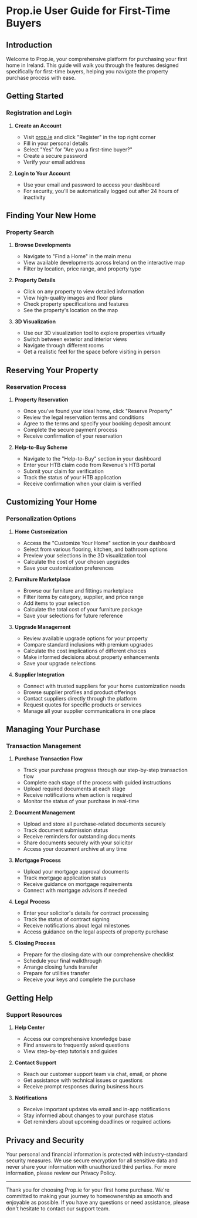 # Prop.ie User Guide for First-Time Buyers

## Introduction

Welcome to Prop.ie, your comprehensive platform for purchasing your first home in Ireland. This guide will walk you through the features designed specifically for first-time buyers, helping you navigate the property purchase process with ease.

## Getting Started

### Registration and Login

1. **Create an Account**
   - Visit [prop.ie](https://prop.ie) and click "Register" in the top right corner
   - Fill in your personal details
   - Select "Yes" for "Are you a first-time buyer?"
   - Create a secure password
   - Verify your email address

2. **Login to Your Account**
   - Use your email and password to access your dashboard
   - For security, you'll be automatically logged out after 24 hours of inactivity

## Finding Your New Home

### Property Search

1. **Browse Developments**
   - Navigate to "Find a Home" in the main menu
   - View available developments across Ireland on the interactive map
   - Filter by location, price range, and property type

2. **Property Details**
   - Click on any property to view detailed information
   - View high-quality images and floor plans
   - Check property specifications and features
   - See the property's location on the map

3. **3D Visualization**
   - Use our 3D visualization tool to explore properties virtually
   - Switch between exterior and interior views
   - Navigate through different rooms
   - Get a realistic feel for the space before visiting in person

## Reserving Your Property

### Reservation Process

1. **Property Reservation**
   - Once you've found your ideal home, click "Reserve Property"
   - Review the legal reservation terms and conditions
   - Agree to the terms and specify your booking deposit amount
   - Complete the secure payment process
   - Receive confirmation of your reservation

2. **Help-to-Buy Scheme**
   - Navigate to the "Help-to-Buy" section in your dashboard
   - Enter your HTB claim code from Revenue's HTB portal
   - Submit your claim for verification
   - Track the status of your HTB application
   - Receive confirmation when your claim is verified

## Customizing Your Home

### Personalization Options

1. **Home Customization**
   - Access the "Customize Your Home" section in your dashboard
   - Select from various flooring, kitchen, and bathroom options
   - Preview your selections in the 3D visualization tool
   - Calculate the cost of your chosen upgrades
   - Save your customization preferences

2. **Furniture Marketplace**
   - Browse our furniture and fittings marketplace
   - Filter items by category, supplier, and price range
   - Add items to your selection
   - Calculate the total cost of your furniture package
   - Save your selections for future reference

3. **Upgrade Management**
   - Review available upgrade options for your property
   - Compare standard inclusions with premium upgrades
   - Calculate the cost implications of different choices
   - Make informed decisions about property enhancements
   - Save your upgrade selections

4. **Supplier Integration**
   - Connect with trusted suppliers for your home customization needs
   - Browse supplier profiles and product offerings
   - Contact suppliers directly through the platform
   - Request quotes for specific products or services
   - Manage all your supplier communications in one place

## Managing Your Purchase

### Transaction Management

1. **Purchase Transaction Flow**
   - Track your purchase progress through our step-by-step transaction flow
   - Complete each stage of the process with guided instructions
   - Upload required documents at each stage
   - Receive notifications when action is required
   - Monitor the status of your purchase in real-time

2. **Document Management**
   - Upload and store all purchase-related documents securely
   - Track document submission status
   - Receive reminders for outstanding documents
   - Share documents securely with your solicitor
   - Access your document archive at any time

3. **Mortgage Process**
   - Upload your mortgage approval documents
   - Track mortgage application status
   - Receive guidance on mortgage requirements
   - Connect with mortgage advisors if needed

4. **Legal Process**
   - Enter your solicitor's details for contract processing
   - Track the status of contract signing
   - Receive notifications about legal milestones
   - Access guidance on the legal aspects of property purchase

5. **Closing Process**
   - Prepare for the closing date with our comprehensive checklist
   - Schedule your final walkthrough
   - Arrange closing funds transfer
   - Prepare for utilities transfer
   - Receive your keys and complete the purchase

## Getting Help

### Support Resources

1. **Help Center**
   - Access our comprehensive knowledge base
   - Find answers to frequently asked questions
   - View step-by-step tutorials and guides

2. **Contact Support**
   - Reach our customer support team via chat, email, or phone
   - Get assistance with technical issues or questions
   - Receive prompt responses during business hours

3. **Notifications**
   - Receive important updates via email and in-app notifications
   - Stay informed about changes to your purchase status
   - Get reminders about upcoming deadlines or required actions

## Privacy and Security

Your personal and financial information is protected with industry-standard security measures. We use secure encryption for all sensitive data and never share your information with unauthorized third parties. For more information, please review our Privacy Policy.

---

Thank you for choosing Prop.ie for your first home purchase. We're committed to making your journey to homeownership as smooth and enjoyable as possible. If you have any questions or need assistance, please don't hesitate to contact our support team.
